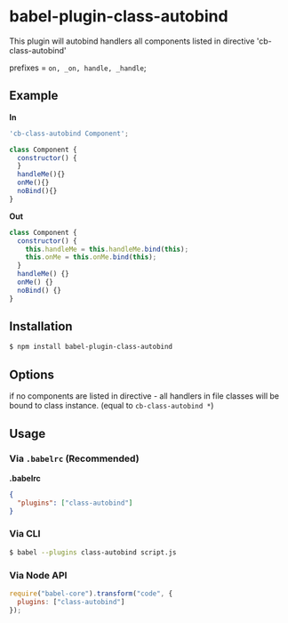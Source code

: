 # babel-plugin-class-autobind

This plugin will autobind handlers all components listed in directive 'cb-class-autobind'

prefixes = `on, _on, handle, _handle`;
## Example

**In**

```js
'cb-class-autobind Component';

class Component {
  constructor() {
  }
  handleMe(){}
  onMe(){}
  noBind(){}
}
```

**Out**

```js
class Component {
  constructor() {
    this.handleMe = this.handleMe.bind(this);
    this.onMe = this.onMe.bind(this);
  }
  handleMe() {}
  onMe() {}
  noBind() {}
}
```

## Installation

```sh
$ npm install babel-plugin-class-autobind
```
## Options

if no components are listed in directive - all handlers in file classes will be bound to class instance. (equal to `cb-class-autobind *`)


## Usage

### Via `.babelrc` (Recommended)

**.babelrc**

```json
{
  "plugins": ["class-autobind"]
}
```

### Via CLI

```sh
$ babel --plugins class-autobind script.js
```

### Via Node API

```javascript
require("babel-core").transform("code", {
  plugins: ["class-autobind"]
});
```

